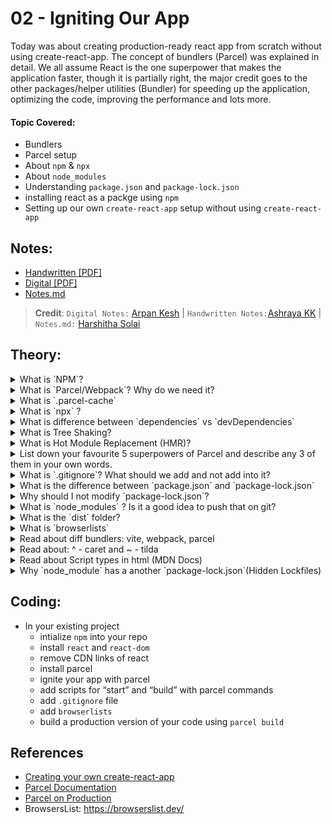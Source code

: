 # 02 - Igniting Our App

Today was about creating production-ready react app from scratch without using create-react-app. The concept of bundlers (Parcel) was explained in detail. We all assume React is the one superpower that makes the application faster, though it is partially right, the major credit goes to the other packages/helper utilities (Bundler) for speeding up the application, optimizing the code, improving the performance and lots more.

#### Topic Covered:

- Bundlers
- Parcel setup
- About `npm` & `npx`
- About `node_modules`
- Understanding `package.json` and `package-lock.json`
- installing react as a packge using `npm`
- Setting up our own `create-react-app` setup without using `create-react-app`

## Notes:

- [Handwritten [PDF]](https://github.com/deltanode/react-playground/blob/main/00-React-Notes/Chapter%2002%20-%20Igniting%20our%20App%20-%20HandWritten%20Notes.pdf)
- [Digital [PDF]](https://github.com/deltanode/react-playground/blob/main/00-React-Notes/Chapter%2002%20-%20Igniting%20our%20App%20-%20Digital%20Notes.pdf)
- [Notes.md](https://github.com/deltanode/react-playground/blob/main/02-igniting-our-app/notes.md)

> **Credit**: `Digital Notes:` [Arpan Kesh](https://www.linkedin.com/in/arpan-kesh-687740194/) | `Handwritten Notes:`[Ashraya KK](https://github.com/Ashrayaa/Namaste-React) | `Notes.md:` [Harshitha Solai](https://github.com/Learn-React-With-Harshi)

## Theory:

<!-- ************************** -->
<details>
<summary>What is `NPM`?</summary><br>
<blockquote>
<b>It is a tool used for package management</b> and the default package manager for Node projects. 
<br> NPM is installed, when NodeJS is installed on a machine. It comes with a command-line interface (CLI) used to interact with the online database of NPM. This database is called the NPM Registry, and it hosts public and private 'packages.' To add or update packages, we use the NPM CLI to interact with this database. <br><br>
        
- `npm` alternative is `yarn`
<br>
<b>NOTE:</b> `NPM` DOESN'T stand for `Node Package Manager` but everything else.        
        
### How to initialize `npm`?
```
npm init
```
`npm init -y` can be used to skip the setup step, `npm` takes care of it and creates the `package.json` json file automatically , but without configurations.
</blockquote><br>
</details>

<!-- ************************** -->
<details>
<summary>What is `Parcel/Webpack`? Why do we need it?</summary><br>
<blockquote>
<b>Parcel/Webpack</b> is type of a web application bundler used for development and productions purposes or power our application with different type functionalities and features.
It offers blazing fast performance utilizing multicore processing, and requires zero configuration. Parcel can take any type of file as an entry point, but an HTML or JavaScript file is a good place to start.
Parcel/Webpack are type of bundlers that we use to power our application with different type functionalities and features. <br>

### Parcel Features:

- HMR (Hot Module Replacement) - parcel keeps track of file changes via file watcher algorithm and renders the changes in the files
- File watcher algorithm - made with C++
- Minification
- Cleaning our code
- DEV and production Build
- Super fast building algorithm
- Image optimization
- Caching while development
- Compresses
- Compatible with older version of browser
- HTTPS in dev
- Port Number
- Consistent hashing algorithm
- Zero Configuration
- Automatic code splitting

### installation commands:

- Install:

```
npm install -D parcel
```

`-D` is used for development and as a development dependency.

- Parcel Commands :

  - For development build:

  ```
  npx parcel <entry_point>
  ```

  - For production build :

  ```
  npx parcel build <entry_point>
  ```

  </blockquote><br><br>
  </details>

<!-- ************************** -->
<details>
<summary>What is `.parcel-cache`</summary><br>
<blockquote>
        <b>.parcel-cache</b> is used by parcel(bundler) to reduce the building time.
It stores information about your project when parcel builds it, so that when it rebuilds, it doesn't have to re-parse and re-analyze everything from scratch. It's a key reason why parcel can be so fast in development mode.
</blockquote><br>
</details>

<!-- ************************** -->
<details>
<summary>What is `npx` ?</summary><br>
<blockquote>
  
  - `npx` npx is a tool that is used to execute the packages registered on the `npm registry` without installing them.
       
  - `npx` is a `npm package runner` that is used to execute the command without installing the package (just use on the go). When you run a package using `npx`, it searches for the package in the local and global registry, and then it runs the package. If the package is not already installed, `npx` downloads the package files and installs the package, but it will only cache the files instead of saving it.

Examples :

`npx parcel index.html` -> npx searches for `parcel` package in your environment and if not found, downloads it and then runs the command. (with index.html as entry point. you can remove index.html and put it in the source of package.json as well)

`npx create-react-app my-app` -> npx seraches for `create-react-app` package in your environment, if not found, downlaods it and then creates my-app using create-react-app in the current project directory.

</blockquote><br>
</details>

<!-- ************************** -->
<details>
<summary>What is difference between `dependencies` vs `devDependencies`</summary><br>
<blockquote>

First, lets understand what is dependencies:-

- `Dependencies` are nothing but it is a third party package or we can say that modules installed using npm. <br><br>
  Or <br><br>
- The `dependencies value` is used to specify `any other modules` that a given module (represented by the package. json ) requires to work. <br> When you run `npm install` from the root folder of a given module, it will install any modules listed in that dependencies object. <br><br>

| dependencies                                                           |                                           devDependencies                                           |
| ---------------------------------------------------------------------- | :-------------------------------------------------------------------------------------------------: |
| Packages that are required in the production environment               | Packages that are required only in the development environment, and not in prod/testing environment |
| Command : `npm install <package-name>`                                 |         Command : `npm install -D <package-name>`or `npm install --save-dev <package-name>`         |
| Eg : react, react-dom, redux, express, nodemon, babel, mocha (testing) |                                             Eg: parcel                                              |

</blockquote><br>
</details>

<!-- ************************** -->
<details>
<summary>What is Tree Shaking?</summary><br>
<blockquote>
    
`Tree shaking` is process of removing the unwanted code that we do not use while developing the application.
In computing, tree shaking is a dead code elimination technique that is applied when optimizing code.

OR

`Tree shaking` is a concept in JavaScript to describe the removal of dead code. Tree shaking is done by module bundler like parcel/webpack while bundling multiple javascript files into single files thus improving the web performance.

Steps to implement tree shaking :

1. Declare ES6 import and exports for the modules
2. Bundler analyses the dependency tree during compilation phase.
3. Any uncode code is removed from the final build.
</blockquote><br>
</details>

<!-- ************************** -->
<details>
<summary>What is Hot Module Replacement (HMR)?</summary><br>
<blockquote>
        
The process of adding, removing or updating the modules while the application is running without full reload is called `Hot Module Replacement`. This feature is available in all module bundlers like Parcel, Webpack,etc.
        
There are many advantages of this features : 
  1) The application state is retained which is usually lost during full reload
  2) Instantly updates the browser when source css/js code is modified.

<b>Parcel</b> automatically does HMR, when the application is using library/framework like:React, Vue, Angular. If no library/framework is used, then HMR can be opted using `module.hot` API. <br>
Parcel provides HMR properties to keep track of files changes by using `file watcher algorithms`.

<b>Webpack</b> needs some configuration to be done for using HMR

</blockquote><br>
 </details>

<!-- ************************** -->
<details>
<summary>List down your favourite 5 superpowers of Parcel and describe any 3 of them in your own words.</summary><br>
<blockquote>
        
Superpowers of `parcel`: 
  1. `minification` (Minification refers to the process of removing unnecessary or redundant data without affecting how the resource is processed by the browser - e.g. code comments and formatting, removing unused code, using shorter variable and function names, and so on.)
  2. `image optimizations` (By default, Parcel includes lossless image optimization for JPEGs and PNGs in prod. mode, which reduces the size of images without affecting their quality.) 
  3. `compression`(renaming variables)
  4. `cleaning our code` (Note: parcel & babel, itself doesn't remove consol.log. To achieve that, we need to config it & we will be installing a plugin `npm install babel-plugin-transsform-remote-control`)
  5. `super fast build`
  6. `dev and prod builds`
  7. `caching while development` (Parcel caches everything it builds. If you restart the dev server, Parcel will only rebuild files that have changed since the last time it ran. Parcel automatically tracks all of the files, configuration, plugins, and dev dependencies that are involved in your build.)
  8. `Old browser competibility` (Parcel allows support for older broser also, by using `BrowserList` in package.json)     
  9. `Https on dev as well npx parcel index.html (--https)`
  10. `Consistent Hashing Algorithm`
  11. `Zero configuration` (Unlike Webpack, Parcel requires zero configurations to setup.)
  12. `Tree shaking` (Removing unwanted code or dead code.)
  13. `API proxy`
  14. `Hot module replacement` (Parcel provides HMR properties to keep track of files changes by using file watcher algorithms.)        
</blockquote><br>
 </details>

<!-- ************************** -->
<details>
<summary>What is `.gitignore`? What should we add and not add into it?</summary><br>
<blockquote>
        
- This file contains the list of files that we should not commit to the repository.

OR

- The `.gitignore file` is a text file that tells `Git` which files or folders to `ignore` in a project during `commit to the repository`.
</blockquote><br>
</details>

<!-- ************************** -->
<details>
<summary>What is the difference between `package.json` and `package-lock.json`</summary><br>
<blockquote>
        
| package.json    | package-lock.json    | 
| -------------   |:-------------:       |
| It contains metadata about the project like name, version, author, scripts and dependencies required by the project  | It contains dependencies required by the project with the exact version with which it was created |
| It contains only direct dependencies | It contains nested/transitive dependencies (dependencies of dependencies) | 
| This file is created as soon as `npm init` command is fired | This file is automatically generated after an `npm install` (i.e when npm modifies either `node_modules` tree or `package.json`) |
| This file must not be put in `.gitignore` file |  This file must also not be put in `.gitignore` file |
| During deployment, there is no gurantee that if the version number of the dependencies with which the project was developed (package.json file has the least version of dependencies), will be reproduced and thus the project might not be working as intended | During deployment, the exact version of dependencies will be reproduced and thus the project will be working as intended. (Also, it also allows to go back to the past version of the dependencies without actual ‘committing the node_modules folder.) | 
| ^ or ~ can be used in version of dependencies in package.json | Only exact version of dependencies must be used in package-lock.json |

<br>
        
**~** or **^** in `package.json` file :
These are used with the versions of the package installed.

For example in `package.json` file:

```
"dependencies": {
    "react": "^18.2.0",
    "react-dom": "^18.2.0"
  }
```

- **~** : `Approximately equivalent to version`, will update you to all future patch versions, without incrementing the minor version.
- **^** : `Compatible with version`, will update you to all future minor/patch versions, without incrementing the major version.

> If none of them is present, that means only the version specified in `package.json` file is used in the development.

</blockquote><br>
 </details>

<!-- ************************** -->
<details>
<summary>Why should I not modify `package-lock.json`?</summary><br>
<blockquote>
        
As the name suggests, it locks the package-lock.json file,
        `package-lock.json` file contains the information about the dependencies and their versions used in the project. Deleting it would cause dependencies issues in the production environment. So don't modify it, It's being handled automatically by NPM.
</blockquote><br>
 </details>

<!-- ************************** -->
<details>
<summary>What is `node_modules` ? Is it a good idea to push that on git?</summary><br>
<blockquote>
    
In simple words, `node_modules` holds the source code of the packages that are installed through npm. It is a very bad practice to push `node_modules` to git (source control) since it is huge in size and blow up the project capacity and moreover all the packages in `node_modules` can be re-generated using `package.json` file. 
</blockquote> <br>
 </details>

<!-- ************************** -->
<details>
<summary>What is the `dist` folder?</summary><br>
<blockquote>
    
The `/dist` folder contains the minimized version of the source code. The code present in the `/dist` folder is actually the code which is used on production web applications. Along with the minified code, the /dist folder also comprises of all the compiled modules that may or may not be used with other systems.
        
OR
        
The /dist folder contains the minimized version of the source code. The code present in the /dist folder is actually the code which is used on production web applications.
</blockquote><br>
 </details>

<!-- ************************** -->
<details>
<summary>What is `browserlists`</summary><br>
<blockquote>
    
`Browserslist` is a tool that allows specifying which browsers should be supported in your frontend app by specifying "queries" in a config file. It's used by frameworks/libraries such as React, Angular and Vue, but it's not limited to them.

The `browserslist` field in package.json can be used to specify which browsers/node.js versions the application supports. The value of this object can be an array of statistics ( % coverage), last versions, Node.js versions, Browser versions or even unreleased versions.

```
"browsersList" : ["last 2 versions", "> 1%", "not dead"]

```

</blockquote><br>
</details>

<!-- ************************** -->
<details>
<summary>Read about diff bundlers: vite, webpack, parcel</summary><br>
<blockquote>
        
`Babel`
- Babel is a JavaScript compiler that allows you to use new features of ECMAScript before they are implemented in browsers.
- Consider Babel if you want to use new JavaScript features that are not yet implemented in browsers.

`Webpack`

- Webpack is a module bundler for modern JavaScript applications. It is a module bundler that can be used in a variety of ways, from a build-time tool to a development-time tool.
- Consider webpack if you want to bundle your JavaScript application for production.
- Consider Webpack if you want to bundle JavaScript files for usage in a browser.

`Parcel`

- Parcel is a zero configuration web application bundler that is fast and easy to use.
- Consider Parcel if you want a fast and easy to use bundler for your web application.
- Consider Parcel if you want a zero-configuration bundler that supports all module formats and works with any JavaScript library.
- Consider Parcel if you want to automate tasks such as minification, compilation, unit testing, linting, etc. and want to use a JavaScript bundler.

`Vite`

- Vite is a web-based IDE that is designed to be a fast and lightweight alternative to traditional IDEs. It is a cloud-based IDE that runs on any device and is accessible from any browser.
- Consider Vite if you want a lightweight IDE that is accessible from any browser.

`Rollup`

- Rollup is a module bundler for JavaScript modules. It is a minimalistic alternative to webpack and is best suited for smaller projects.
- Consider Rollup if you are looking for a minimalistic alternative to webpack.
- Consider Rollup if you want a module bundler that supports ES6 modules and can be used with any module format.

`Gulp`

- Gulp is a JavaScript task runner that automates tasks such as minification, compilation, unit testing, linting, etc. Gulp is a streaming build system, meaning it doesn't have to wait for tasks to finish before executing the next one.
- Consider Gulp if you want to automate tasks such as minification, compilation, unit testing, linting, etc.
</blockquote><br>
</details>

<!-- ************************** -->
<details>
<summary>Read about: ^ - caret and ~ - tilda</summary><br>
<blockquote>
    
| ^ version | ~ version | 
| --- | :----: | 
| In package.json, if a dependency's version [majorversion.minorversion.patchversion] is prefixed with `^` , then it will be updated to all future `minor` versions and not any major version | In package.json, if a dependency's version [majorversion.minorversion.patchversion] is prefixed with `~` , then it will be updated to all future `patch` versions and not minor/major versions | 
| Eg: "react": "^18.2.0" will use releases from 18.2.0 to < 19.0.0 | Eg: "~18.2.0" will use releases from "18.2.0" < 18.3.0 |

Patch version is used for any bug fixes. Minor version is used for adding new functionality. Major version may contain major functionality changes/ some existing features may be deprecated.
So if ~ is used , user will be updated to all bug fixed patch versions. If ^ is used, user will be updated to all new functionality/ features included minor version.

</blockquote><br>
</details>

<!-- ************************** -->
<details>
<summary>Read about Script types in html (MDN Docs)</summary><br>
<blockquote>
    
`type` attribute of the <script> tag indicates the type of script.Until HTML 4,  type is a required attribute. The value of type can be any of the following :

```
<script type="" src="app.js"></script>
```

In HTML5, type attribute is not mandatory. If type attribute is not present(default), or an empty string (type="") or javascript MIME type (text/javascript or application/ecmascript), it is treated as classic "javascript" file.

```
<script type="module" src="app.js"></script>
```

If the type attribute is set `module`, then the code in that js file is treated as module.

```
<script type="importmap" src="app.js"></script>
```

If the type attribute is set `importmap`, the body of teh element contains importmap ie an JSON object using which the browser can resolve the module specifiers while importing modules.

```
<script type="{$anyothervalue}" src="app.js"></script>
```

If the type attribute contains anyother value, then the code is treated as data block and will not be processed by the browser. A valid MIME type other than Javascript MIME type (Eg: image/png or text/css) must be mentioned. All the other attributes for this type will be ignored even the `src` attribute.

</blockquote><br>
</details>

<!-- ************************** -->
<details>
<summary>What are the attributes of <script> tag and their meaning ?</summary><br>
<blockquote>        

When loading scripts using the <script> tag, you can use various attributes to control their behavior and interactions with the browser. Here are some common attributes and their meanings:

✅ src:
This attribute specifies the URL of the external script file to be loaded. For example: <script src="script.js"></script>. The src attribute is required for loading external scripts.

✅ async:
When the `async` attribute is present, it indicates that the script should be executed asynchronously. This allows the script to be downloaded and executed in the background while the HTML parsing and rendering continue. The execution order is not guaranteed.

✅ defer:
The `defer` attribute also allows scripts to be loaded asynchronously, but with the guarantee that they will be executed in the order they appear in the HTML document. Scripts with the defer attribute are executed after the HTML parsing is complete, but before the DOMContentLoaded event is triggered.

✅ type:
The `type` attribute specifies the MIME type of the script. Like - "module", "text/javascript". The default value is "text/javascript".

✅ integrity:
This attribute allows you to include a cryptographic hash that represents the integrity of the script file. It helps ensure that the script has not been tampered with during delivery. It is commonly used with Content Security Policy (CSP) to enhance security.

✅ crossorigin:
The `crossorigin` attribute is used when loading scripts from a different origin (domain). It allows the script to request cross-origin permissions, such as reading the response from a cross-origin server. The attribute can have values like "anonymous" or "use-credentials".

✅ charset:
The charset attribute specifies the character encoding used in the script file. It is rarely used in modern web development since UTF-8 encoding is widely supported by default.

These attributes give you control over how scripts are loaded, executed, and interact with the browser environment. It's important to use them appropriately based on the requirements of your scripts and the desired behavior during the page loading process.

 <img src="./screenshot/script_async_defer.png">        

</blockquote><br>
</details>        
        
<!-- ************************** -->
<details>
<summary>Why `node_module` has a another `package-lock.json`(Hidden Lockfiles) </summary><br>
<blockquote>

In order to avoid processing the node_modules folder repeatedly, npm as of v7 uses a "hidden" lockfile present in node_modules/.package-lock.json. This contains information about the tree, and is used in lieu of reading the entire node_modules hierarchy provided that the following conditions are met:

- All package folders it references exist in the node_modules hierarchy.
- No package folders exist in the node_modules hierarchy that are not listed in the lockfile.
- The modified time of the file is at least as recent as all of the package folders it references.

That is, the hidden lockfile will only be relevant if it was created as part of the most recent update to the package tree. If another CLI mutates the tree in any way, this will be detected, and the hidden lockfile will be ignored.

</blockquote><br>
</details>
<!-- ************************** -->

## Coding:

- In your existing project
  - intialize `npm` into your repo
  - install `react` and `react-dom`
  - remove CDN links of react
  - install parcel
  - ignite your app with parcel
  - add scripts for “start” and “build” with parcel commands
  - add `.gitignore` file
  - add `browserlists`
  - build a production version of your code using `parcel build`

## References

- [Creating your own create-react-app](https://medium.com/@JedaiSaboteur/creating-a-react-app-from-scratch-f3c693b84658)
- [Parcel Documentation](https://parceljs.org/getting-started/webapp/)
- [Parcel on Production](https://parceljs.org/features/production/)
- BrowsersList: https://browserslist.dev/
